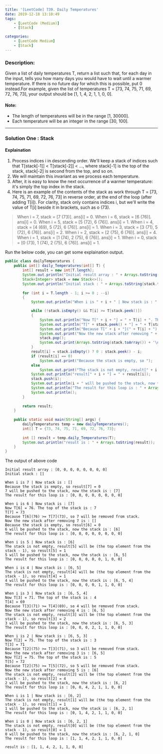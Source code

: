 ```yaml
---
title: '[LeetCode] 739. Daily Temperatures'
date: 2019-12-18 13:10:49
tags:
    - [LeetCode (Medium)]
    - [Stack]

categories:
    - [LeetCode Medium]
    - [Stack]
---
```


### Description:
Given a list of daily temperatures T, return a list such that, for each day in the input, tells you how many days you would have to wait until a warmer temperature. If there is no future day for which this is possible, put 0 instead.For example, given the list of temperatures T = [73, 74, 75, 71, 69, 72, 76, 73], your output should be [1, 1, 4, 2, 1, 1, 0, 0].

<!-- more -->

#### Note: 
- The length of temperatures will be in the range [1, 30000]. 
- Each temperature will be an integer in the range [30, 100].

---

### Solution One : Stack
#### Explaination
1. Process indices i in descending order. We'll keep a stack of indices such that T[stack[-1]] < T[stack[-2]] < ..., where stack[-1] is the top of the stack, stack[-2] is second from the top, and so on.
2. We will maintain this invariant as we process each temperature. 
3. After, it is easy to know the next occurrence of a warmer temperature: it's simply the top index in the stack.
4. Here is an example of the contents of the stack as work through T = [73, 74, 75, 71, 69, 72, 76, 73] in reverse order, at the end of the loop (after adding T[i]). For clarity, stack only contains indices i, but we'll write the value of T[i] beside it in brackets, such as o (73).
	
> When i = 7, stack = [7 (73)]. ans[i] = 0.
When i = 6, stack = [6 (76)]. ans[i] = 0.
When i = 5, stack = [5 (72), 6 (76)]. ans[i] = 1.
When i = 4, stack = [4 (69), 5 (72), 6 (76)]. ans[i] = 1.
When i = 3, stack = [3 (71), 5 (72), 6 (76)]. ans[i] = 2.
When i = 2, stack = [2 (75), 6 (76)]. ans[i] = 4.
When i = 1, stack = [1 (74), 2 (75), 6 (76)]. ans[i] = 1.
When i = 0, stack = [0 (73), 1 (74), 2 (75), 6 (76)]. ans[i] = 1.


Run the below code, you can get some explaination output. 
```java
public class dailyTemperatures {
    public int[] daily_Temperatures(int[] T) {
        int[] result = new int[T.length];
        System.out.println("Initial result array : " + Arrays.toString(result));
        Stack<Integer> stack = new Stack<>();
        System.out.println("Initial stack : " + Arrays.toString(stack.toArray()) + '\n');
        
        for (int i = T.length - 1; i >= 0 ; --i)
        {
        	System.out.println("When i is " + i + " | Now stack is : " + Arrays.toString(stack.toArray()) + " ");

        	while (!stack.isEmpty() && T[i] >= T[stack.peek()]) 
        	{
            	System.out.println("Now T[" + i + "] = " + T[i] + ". The top of the stack is : " + stack.peek());
            	System.out.println("T[" + stack.peek() + "] = " + T[stack.peek()]);
            	System.out.println("Because T[" + i + "](" + T[i] + ") >= T[" + stack.peek() + "](" + T[stack.peek()]+ "), so " + stack.peek() + " will be removed from stack.");
            	System.out.print("Now the new stack after removing " + stack.peek() + " is : ");
            	stack.pop();
            	System.out.print(Arrays.toString(stack.toArray()) + '\n');
        	}
        	result[i] = stack.isEmpty() ? 0 : stack.peek() - i;
            if (result[i] == 0)
                System.out.print("Because the stack is empty, so ");
            else
            	System.out.print("The stack is not empty, result[" + i + "] will be (the top element from the stack - 1), so ");
            System.out.println("result[" + i + "] = " + result[i]);
            stack.push(i);
            System.out.println(i + " will be pushed to the stack, now the stack is : " + Arrays.toString(stack.toArray()));
            System.out.println("The result for this loop is : " + Arrays.toString(result));
            System.out.println();
        }
        
    	return result;
    }
    
    public static void main(String[] args) {
    	dailyTemperatures temp = new dailyTemperatures();
    	int[] T = {73, 74, 75, 71, 69, 72, 76, 73};
    	
    	int [] result = temp.daily_Temperatures(T);
    	System.out.println("result is : " + Arrays.toString(result));
    }
}
```

The output of above code

```
Initial result array : [0, 0, 0, 0, 0, 0, 0, 0]
Initial stack : []

When i is 7 | Now stack is : [] 
Because the stack is empty, so result[7] = 0
7 will be pushed to the stack, now the stack is : [7]
The result for this loop is : [0, 0, 0, 0, 0, 0, 0, 0]

When i is 6 | Now stack is : [7] 
Now T[6] = 76. The top of the stack is : 7
T[7] = 73
Because T[6](76) >= T[7](73), so 7 will be removed from stack.
Now the new stack after removing 7 is : []
Because the stack is empty, so result[6] = 0
6 will be pushed to the stack, now the stack is : [6]
The result for this loop is : [0, 0, 0, 0, 0, 0, 0, 0]

When i is 5 | Now stack is : [6] 
The stack is not empty, result[5] will be (the top element from the stack - 1), so result[5] = 1
5 will be pushed to the stack, now the stack is : [6, 5]
The result for this loop is : [0, 0, 0, 0, 0, 1, 0, 0]

When i is 4 | Now stack is : [6, 5] 
The stack is not empty, result[4] will be (the top element from the stack - 1), so result[4] = 1
4 will be pushed to the stack, now the stack is : [6, 5, 4]
The result for this loop is : [0, 0, 0, 0, 1, 1, 0, 0]

When i is 3 | Now stack is : [6, 5, 4] 
Now T[3] = 71. The top of the stack is : 4
T[4] = 69
Because T[3](71) >= T[4](69), so 4 will be removed from stack.
Now the new stack after removing 4 is : [6, 5]
The stack is not empty, result[3] will be (the top element from the stack - 1), so result[3] = 2
3 will be pushed to the stack, now the stack is : [6, 5, 3]
The result for this loop is : [0, 0, 0, 2, 1, 1, 0, 0]

When i is 2 | Now stack is : [6, 5, 3] 
Now T[2] = 75. The top of the stack is : 3
T[3] = 71
Because T[2](75) >= T[3](71), so 3 will be removed from stack.
Now the new stack after removing 3 is : [6, 5]
Now T[2] = 75. The top of the stack is : 5
T[5] = 72
Because T[2](75) >= T[5](72), so 5 will be removed from stack.
Now the new stack after removing 5 is : [6]
The stack is not empty, result[2] will be (the top element from the stack - 1), so result[2] = 4
2 will be pushed to the stack, now the stack is : [6, 2]
The result for this loop is : [0, 0, 4, 2, 1, 1, 0, 0]

When i is 1 | Now stack is : [6, 2] 
The stack is not empty, result[1] will be (the top element from the stack - 1), so result[1] = 1
1 will be pushed to the stack, now the stack is : [6, 2, 1]
The result for this loop is : [0, 1, 4, 2, 1, 1, 0, 0]

When i is 0 | Now stack is : [6, 2, 1] 
The stack is not empty, result[0] will be (the top element from the stack - 1), so result[0] = 1
0 will be pushed to the stack, now the stack is : [6, 2, 1, 0]
The result for this loop is : [1, 1, 4, 2, 1, 1, 0, 0]

result is : [1, 1, 4, 2, 1, 1, 0, 0]
```

